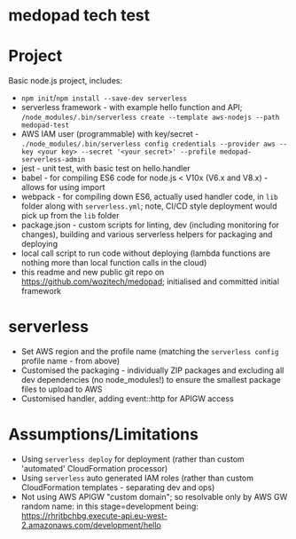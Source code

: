 # medopad tech test

# Project
Basic node.js project, includes:
* `npm init`/`npm install --save-dev serverless`
* serverless framework - with example hello function and API; `/node_modules/.bin/serverless create --template aws-nodejs --path medopad-test`
* AWS IAM user (programmable) with key/secret - `./node_modules/.bin/serverless config credentials --provider aws --key <your key> --secret '<your secret>' --profile medopad-serverless-admin`
* jest - unit test, with basic test on hello.handler
* babel - for compiling ES6 code for node.js < V10x (V6.x and V8.x) - allows for using import
* webpack - for compiling down ES6, actually used handler code, in `lib` folder along with `serverless.yml`; note, CI/CD style deployment would pick up from the `lib` folder
* package.json - custom scripts for linting, dev (including monitoring for changes), building and various serverless helpers for packaging and deploying
* local call script to run code without deploying (lambda functions are nothing more than local function calls in the cloud)
* this readme and new public git repo on https://github.com/wozitech/medopad; initialised and committed initial framework

# serverless
* Set AWS region and the profile name (matching the `serverless config` profile name - from above)
* Customised the packaging - individually ZIP packages and excluding all dev dependencies (no node_modules!) to ensure the smallest package files to upload to AWS
* Customised handler, adding event::http for APIGW access

# Assumptions/Limitations
* Using `serverless deploy` for deployment (rather than custom 'automated' CloudFormation processor)
* Using `serverless` auto generated IAM roles (rather than custom CloudFormation templates - separating dev and ops)
* Not using AWS APIGW "custom domain"; so resolvable only by AWS GW random name: in this stage=development being: https://rhrjtbchbg.execute-api.eu-west-2.amazonaws.com/development/hello